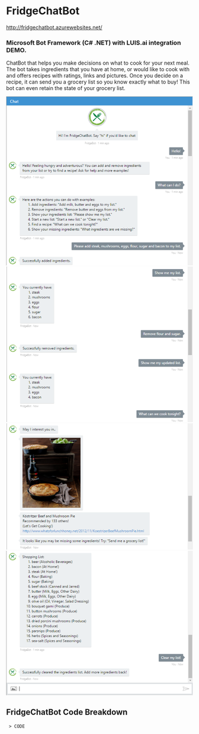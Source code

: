 #  FridgeChatBot
http://fridgechatbot.azurewebsites.net/

### Microsoft Bot Framework (C# .NET) with LUIS.ai integration DEMO.

ChatBot that helps you make decisions on what to cook for your next meal. The bot takes ingredients that you have at home, or would like to cook with and offers recipes with ratings, links and pictures. Once you decide on a recipe, it can send you a grocery list so you know exactly what to buy! This bot can even retain the state of your grocery list.

![Chat1](Images/Chat1.png)
![Chat2](Images/Chat2.png)
![Chat3](Images/Chat3.png)
![Chat4](Images/Chat4.png)

## FridgeChatBot Code Breakdown


 ```
  > CODE
 ````
